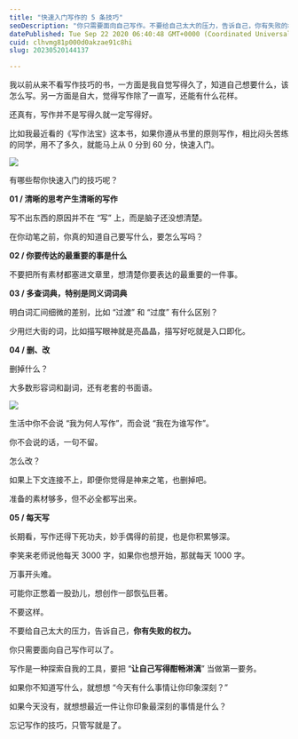 ```yaml
---
title: "快速入门写作的 5 条技巧"
seoDescription: "你只需要面向自己写作。不要给自己太大的压力，告诉自己，你有失败的权力。"
datePublished: Tue Sep 22 2020 06:40:48 GMT+0000 (Coordinated Universal Time)
cuid: clhvmg81p000d0akzae91c8hi
slug: 20230520144137

---
```


我以前从来不看写作技巧的书，一方面是我自觉写得久了，知道自己想要什么，该怎么写。另一方面是自大，觉得写作除了一直写，还能有什么花样。

还真有，写作并不是写得久就一定写得好。

比如我最近看的《写作法宝》这本书，如果你遵从书里的原则写作，相比闷头苦练的同学，用不了多久，就能马上从 0 分到 60 分，快速入门。

![](https://cdn.hashnode.com/res/hashnode/image/upload/v1684564824136/63c27824-2e0a-40d0-9a7f-a46bef0a7f65.jpeg)

有哪些帮你快速入门的技巧呢？

**01 / 清晰的思考产生清晰的写作**

写不出东西的原因并不在 “写” 上，而是脑子还没想清楚。

在你动笔之前，你真的知道自己要写什么，要怎么写吗？

**02 / 你要传达的最重要的事是什么**

不要把所有素材都塞进文章里，想清楚你要表达的最重要的一件事。

**03 / 多查词典，特别是同义词词典**

明白词汇间细微的差别，比如 “过渡” 和 “过度” 有什么区别？

少用烂大街的词，比如描写眼神就是亮晶晶，描写好吃就是入口即化。

**04 / 删、改**

删掉什么？

大多数形容词和副词，还有老套的书面语。

![](https://cdn.hashnode.com/res/hashnode/image/upload/v1684564830671/666bb631-c207-4d71-961e-eee41e549e83.jpeg)

生活中你不会说 “我为何人写作”，而会说 “我在为谁写作”。

你不会说的话，一句不留。

怎么改？

如果上下文连接不上，即便你觉得是神来之笔，也删掉吧。

准备的素材够多，但不必全都写出来。

**05 / 每天写**

长期看，写作还得下死功夫，妙手偶得的前提，也是你积累够深。

李笑来老师说他每天 3000 字，如果你也想开始，那就每天 1000 字。

万事开头难。

可能你正憋着一股劲儿，想创作一部恢弘巨著。

不要这样。

不要给自己太大的压力，告诉自己，**你有失败的权力。**

你只需要面向自己写作可以了。

写作是一种探索自我的工具，要把 “**让自己写得酣畅淋漓**” 当做第一要务。

如果你不知道写什么，就想想 “今天有什么事情让你印象深刻？”

如果今天没有，就想想最近一件让你印象最深刻的事情是什么？

忘记写作的技巧，只管写就是了。